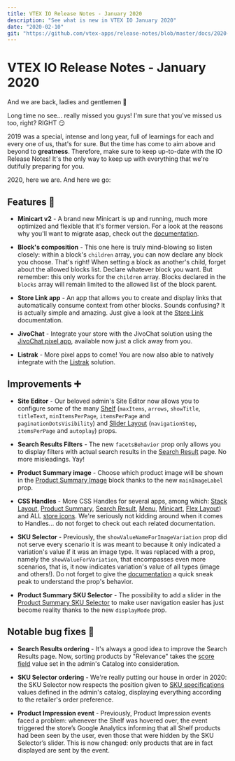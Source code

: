 ```yaml
---
title: VTEX IO Release Notes - January 2020
description: "See what is new in VTEX IO January 2020"
date: "2020-02-10"
git: "https://github.com/vtex-apps/release-notes/blob/master/docs/2020-jan/README.md"
---
```


# VTEX IO Release Notes - January 2020

And we are back, ladies and gentlemen :clap:

Long time no see... really missed you guys! I'm sure that you've missed us too, right? RIGHT :smirk:

2019 was a special, intense and long year, full of learnings for each and every one of us, that's for sure. But the time has come to aim above and beyond to **greatness**. Therefore, make sure to keep up-to-date with the IO Release Notes! It's the only way to keep up with everything that we're dutifully preparing for you.

2020, here we are. And here we go:

## Features :rocket:

- **Minicart v2** - A brand new Minicart is up and running, much more optimized and flexible that it's former version. For a look at the reasons why you'll want to migrate asap, check out the [documentation](https://vtex.io/docs/components/all/vtex.minicart/).

- **Block's composition** - This one here is truly mind-blowing so listen closely: within a block's `children` array, you can now declare any block you choose. That's right! When setting a block as another's child, forget about the allowed blocks list. Declare whatever block you want. But remember: this only works for the `children` array. Blocks declared in the `blocks` array will remain limited to the allowed list of the block parent.

- **Store Link app** - An app that allows you to create and display links that automatically consume context from other blocks. Sounds confusing? It is actually simple and amazing. Just give a look at the [Store Link](https://vtex.io/docs/components/all/vtex.store-link/) documentation.

- **JivoChat** - Integrate your store with the JivoChat solution using the [JivoChat pixel app](https://vtex.io/docs/components/pixel/vtex.jivochat/), available now just a click away from you.

- **Listrak** - More pixel apps to come! You are now also able to natively integrate with the [Listrak](https://vtex.io/docs/components/pixel/vtex.listrak-pixel/) solution.

## Improvements :heavy_plus_sign:

- **Site Editor** - Our beloved admin's Site Editor now allows you to configure some of the many [Shelf](https://vtex.io/docs/components/all/vtex.shelf/) (`maxItems`, `arrows`, `showTitle`, `titleText`, `minItemsPerPage`, `itemsPerPage` and `paginationDotsVisibility`) and [Slider Layout](https://vtex.io/docs/components/all/vtex.slider-layout/) (`navigationStep`, `itemsPerPage` and `autoplay`) props.

- **Search Results Filters** - The new `facetsBehavior` prop only allows you to display filters with actual search results in the [Search Result](https://vtex.io/docs/components/all/vtex.search-result/) page. No more misleadings. Yay!

- **Product Summary image** - Choose which product image will be shown in the [Product Summary Image](https://vtex.io/docs/components/all/vtex.product-summary/product-summary-image) block thanks to the new `mainImageLabel` prop.

- **CSS Handles** - More CSS Handles for several apps, among which: [Stack Layout](https://vtex.io/docs/components/all/vtex.stack-layout/), [Product Summary](), [Search Result](https://vtex.io/docs/components/all/vtex.search-result/), [Menu](https://vtex.io/docs/components/all/vtex.menu/), [Minicart](https://vtex.io/docs/components/all/vtex.minicart/), [Flex Layout](https://vtex.io/docs/components/all/vtex.flex-layout/)) and ALL [store icons](https://vtex.io/docs/components/all/vtex.store-icons/). We're seriously not kidding around when it comes to Handles... do not forget to check out each related documentation.

- **SKU Selector** - Previously, the `showValueNameForImageVariation` prop did not serve every scenario it is was meant to because it only indicated a variation's value if it was an image type. It was replaced with a prop, namely the `showValueForVariation`, that encompasses even more scenarios, that is, it now indicates variation's value of all types (image and others!). Do not forget to give the [documentation](https://vtex.io/docs/components/all/vtex.store-components/sku-selector) a quick sneak peak to understand the prop's behavior.

- **Product Summary SKU Selector** - The possibility to add a slider in the [Product Summary SKU Selector](https://vtex.io/docs/components/all/vtex.product-summary/product-summary-sku-selector) to make user navigation easier has just become reality thanks to the new `displayMode` prop.

## Notable bug fixes :bug:

- **Search Results ordering** - It's always a good idea to improve the Search Results page. Now, sorting products by "Relevance" takes the [score field](https://help.vtex.com/tutorial/how-does-the-score-field-work--1BUZC0mBYEEIUgeQYAKcae) value set in the admin's Catalog into consideration.

- **SKU Selector ordering** - We're really putting our house in order in 2020: the SKU Selector now respects the position given to [SKU specifications](https://help.vtex.com/tracks/catalog-101--5AF0XfnjfWeopIFBgs3LIQ/2NQoBv8m4Yz3oQaLgDRagP#sku-specifications) values defined in the admin's catalog, displaying everything according to the retailer's order preference.

- **Product Impression event** - Previously, Product Impression events faced a problem: whenever the Shelf was hovered over, the event triggered the store’s Google Analytics informing that all Shelf products had been seen by the user, even those that were hidden by the SKU Selector’s slider. This is now changed: only products that are in fact displayed are sent by the event.
